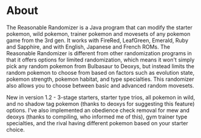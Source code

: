 # About #

The Reasonable Randomizer is a Java program that can modify
the starter pokemon, wild pokemon, trainer pokemon and movesets
of any pokemon game from the 3rd gen. It works with FireRed,
LeafGreen, Emerald, Ruby and Sapphire, and with English, Japanese
and French ROMs. The Reasonable Randomizer is different from
other randomization programs in that it offers options for
limited randomization, which means it won't simply pick any
random pokemon from Bulbasaur to Deoxys, but instead limits the
random pokemon to choose from based on factors such as
evolution state, pokemon strength, pokemon habitat, and type
specialties. This randomizer also allows you to choose between
basic and advanced random movesets.

New in version 1.2 - 3-stage starters, starter type trios, all pokemon in wild, and no shadow tag pokemon (thanks to deoxys for suggesting this feature) options. I've also implemented an obedience check removal for mew and deoxys (thanks to compiling, who informed me of this), gym trainer type specialties, and the rival having different pokemon based on your starter choice.